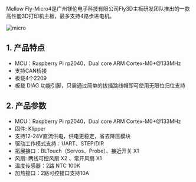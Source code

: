 Mellow Fly-Micro4是广州镁伦电子科技有限公司Fly3D主板研发团队推出的一款高性能3D打印机主板，最多支持4路步进电机。

![micro](../../images/boards/fly_micro/micro.png)



## **1. 产品特点**

* MCU：Raspberry Pi rp2040，Dual core ARM Cortex-M0+@133MHz
* 支持CAN桥接
* 板载4个2209
* 板载 DIAG 功能引脚，只需通过简单的拔插跳线帽即可使用无限位归位支持



## **2. 产品参数**

* MCU：Raspberry Pi rp2040，Dual core ARM Cortex-M0+@133MHz
* 固件:  Klipper
* 支持12-24V直流供电，供电更稳定，省去降压模块
* 驱动工作模式支持：UART、STEP/DIR
* 拓展接口：BLTouch（Servos、Probe）、接近开关 X1
* 风扇: 两线可控风扇 X2 、常开风扇 X1
* 温度传感器：2路 NTC 100K
* 加热接口：2路可控接口支持10A

